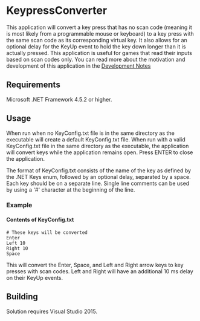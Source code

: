 # KeypressConverter
This application will convert a key press that has no scan code (meaning it is most likely from a programmable mouse or keyboard) to a key press with the same scan code as its corresponding virtual key. It also allows for an optional delay for the KeyUp event to hold the key down longer than it is actually pressed. This application is useful for games that read their inputs based on scan codes only. You can read more about the motivation and development of this application in the [Development Notes](DevNotes.md)

## Requirements
Microsoft .NET Framework 4.5.2 or higher.

## Usage
When run when no KeyConfig.txt file is in the same directory as the executable will create a default KeyConfig.txt file.
When run with a valid KeyConfig.txt file in the same directory as the executable, the application will convert keys while the application remains open. Press ENTER to close the application.

The format of KeyConfig.txt consists of the name of the key as defined by the .NET Keys enum, followed by an optional delay, separated by a space. Each key should be on a separate line. Single line comments can be used by using a '#' character at the beginning of the line.

### Example
#### Contents of KeyConfig.txt
```
# These keys will be converted 
Enter
Left 10
Right 10
Space
```
This will convert the Enter, Space, and Left and Right arrow keys to key presses with scan codes. Left and Right will have an additional 10 ms delay on their KeyUp events.

## Building
Solution requires Visual Studio 2015.
